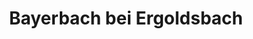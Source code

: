 ---
title: Bayerbach bei Ergoldsbach
url: /bayerbach-bei-ergoldsbach/
latitude: 48.705
longitude: 12.297
---